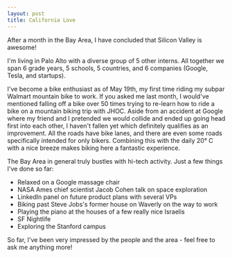 ```yaml
---
layout: post
title: California Love
---
```


After a month in the Bay Area, I have concluded that Silicon Valley is awesome!

I'm living in Palo Alto with a diverse group of 5 other interns. All together we span 6 grade years, 5 schools, 5 countries, and 6 companies (Google, Tesla, and startups). 

I've become a bike enthusiast as of May 19th, my first time riding my subpar Walmart mountain bike to work. If you asked me last month, I would've mentioned falling off a bike over 50 times trying to re-learn how to ride a bike on a mountain biking trip with JHOC. Aside from an accident at Google where my friend and I pretended we would collide and ended up going head first into each other, I haven't fallen yet which definitely qualifies as an improvement. All the roads have bike lanes, and there are even some roads specifically intended for only bikers. Combining this with the daily 20° C with a nice breeze makes biking here a fantastic experience.

The Bay Area in general truly bustles with hi-tech activity. Just a few things I've done so far:

* Relaxed on a Google massage chair
* NASA Ames chief scientist Jacob Cohen talk on space exploration
* LinkedIn panel on future product plans with several VPs
* Biking past Steve Jobs's former house on Waverly on the way to work
* Playing the piano at the houses of a few really nice Israelis
* SF Nightlife
* Exploring the Stanford campus

So far, I've been very impressed by the people and the area - feel free to ask me anything more!
